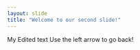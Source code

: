 ```yaml
---
layout: slide
title: "Welcome to our second slide!"
---
```

My Edited text
Use the left arrow to go back!
